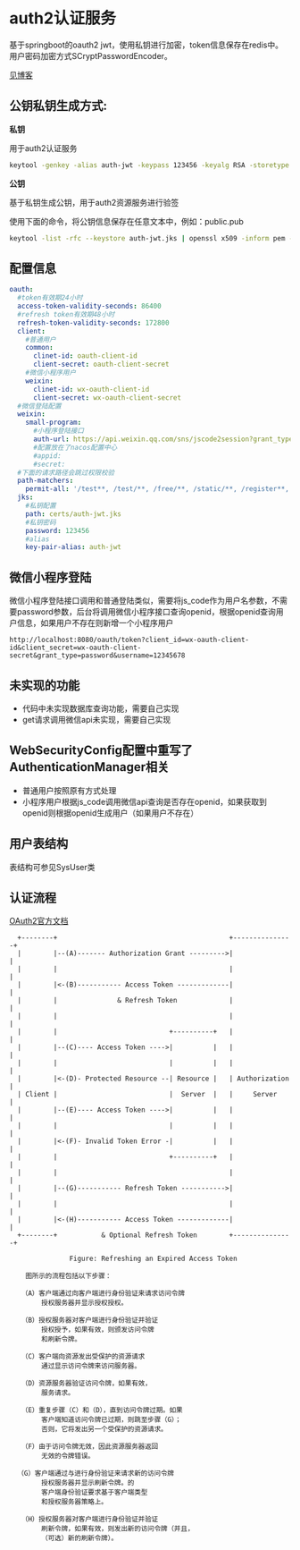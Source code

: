 # auth2认证服务
基于springboot的oauth2 jwt，使用私钥进行加密，token信息保存在redis中。用户密码加密方式SCryptPasswordEncoder。

<a href="https://blog.csdn.net/qq_20280007/article/details/107388319" target="_blank">见博客</a>

## 公钥私钥生成方式:

**私钥**

用于auth2认证服务

```sh
keytool -genkey -alias auth-jwt -keypass 123456 -keyalg RSA -storetype PKCS12 -keysize 1024 -validity 365 -keystore auth-jwt.jks -storepass 123456  -dname "CN=(Felord), OU=(auth-jwt), O=(auth-jwt), L=(zz), ST=(hn), C=(cn)"
```

**公钥**

基于私钥生成公钥，用于auth2资源服务进行验签

使用下面的命令，将公钥信息保存在任意文本中，例如：public.pub  

```sh
keytool -list -rfc --keystore auth-jwt.jks | openssl x509 -inform pem -pubkey
```

## 配置信息

```yml
oauth:
  #token有效期24小时
  access-token-validity-seconds: 86400
  #refresh token有效期48小时
  refresh-token-validity-seconds: 172800
  client:
    #普通用户
    common: 
      clinet-id: oauth-client-id
      client-secret: oauth-client-secret
    #微信小程序用户
    weixin:
      clinet-id: wx-oauth-client-id
      client-secret: wx-oauth-client-secret
  #微信登陆配置    
  weixin:
    small-program: 
      #小程序登陆接口
      auth-url: https://api.weixin.qq.com/sns/jscode2session?grant_type=authorization_code&appid=${oauth.weixin.small-program.appid}&secret=${oauth.weixin.small-program.secret}&js_code=
      #配置放在了nacos配置中心
      #appid: 
      #secret:     
  #下面的请求路径会跳过权限校验 
  path-matchers:
    permit-all: '/test**, /test/**, /free/**, /static/**, /register**, /health, /info, /hystrix.stream/**, /trace, /features, /dump, /webjars/**, /swagger-ui.html, /swagger-resources/**, /**/v2/api-docs, /v2/api-docs, /favicon.ico, /actuator/**'
  jks:
    #私钥配置
    path: certs/auth-jwt.jks
    #私钥密码
    password: 123456
    #alias
    key-pair-alias: auth-jwt 
```

## 微信小程序登陆
微信小程序登陆接口调用和普通登陆类似，需要将js_code作为用户名参数，不需要password参数，后台将调用微信小程序接口查询openid，根据openid查询用户信息，如果用户不存在则新增一个小程序用户

```
http://localhost:8080/oauth/token?client_id=wx-oauth-client-id&client_secret=wx-oauth-client-secret&grant_type=password&username=12345678
```

## 未实现的功能
* 代码中未实现数据库查询功能，需要自己实现
* get请求调用微信api未实现，需要自己实现

## WebSecurityConfig配置中重写了AuthenticationManager相关

* 普通用户按照原有方式处理
* 小程序用户根据js_code调用微信api查询是否存在openid，如果获取到openid则根据openid生成用户（如果用户不存在）

## 用户表结构

表结构可参见SysUser类

## 认证流程

<a href="https://tools.ietf.org/html/rfc6749#section-4.1" target="_blank">OAuth2官方文档</a>

```
  +--------+                                           +---------------+
  |        |--(A)------- Authorization Grant --------->|               |
  |        |                                           |               |
  |        |<-(B)----------- Access Token -------------|               |
  |        |               & Refresh Token             |               |
  |        |                                           |               |
  |        |                            +----------+   |               |
  |        |--(C)---- Access Token ---->|          |   |               |
  |        |                            |          |   |               |
  |        |<-(D)- Protected Resource --| Resource |   | Authorization |
  | Client |                            |  Server  |   |     Server    |
  |        |--(E)---- Access Token ---->|          |   |               |
  |        |                            |          |   |               |
  |        |<-(F)- Invalid Token Error -|          |   |               |
  |        |                            +----------+   |               |
  |        |                                           |               |
  |        |--(G)----------- Refresh Token ----------->|               |
  |        |                                           |               |
  |        |<-(H)----------- Access Token -------------|               |
  +--------+           & Optional Refresh Token        +---------------+

               Figure: Refreshing an Expired Access Token

    图所示的流程包括以下步骤：

   （A）客户端通过向客户端进行身份验证来请求访问令牌
        授权服务器并显示授权授权。

   （B）授权服务器对客户端进行身份验证并验证
        授权授予，如果有效，则颁发访问令牌
        和刷新令牌。

   （C）客户端向资源发出受保护的资源请求
        通过显示访问令牌来访问服务器。

   （D）资源服务器验证访问令牌，如果有效，
        服务请求。

   （E）重复步骤（C）和（D），直到访问令牌过期。如果
        客户端知道访问令牌已过期，则跳至步骤（G）；
        否则，它将发出另一个受保护的资源请求。

   （F）由于访问令牌无效，因此资源服务器返回
        无效的令牌错误。          
             
  （G）客户端通过与进行身份验证来请求新的访问令牌
        授权服务器并显示刷新令牌。的
        客户端身份验证要求基于客户端类型
        和授权服务器策略上。

   （H）授权服务器对客户端进行身份验证并验证
        刷新令牌，如果有效，则发出新的访问令牌（并且，
        （可选）新的刷新令牌）。
```
      
            